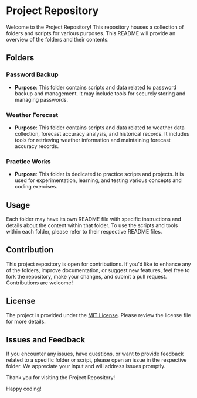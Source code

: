 # Project Repository

Welcome to the Project Repository! This repository houses a collection of folders and scripts for various purposes. This README will provide an overview of the folders and their contents.

## Folders

### Password Backup
- **Purpose**: This folder contains scripts and data related to password backup and management. It may include tools for securely storing and managing passwords.

### Weather Forecast
- **Purpose**: This folder contains scripts and data related to weather data collection, forecast accuracy analysis, and historical records. It includes tools for retrieving weather information and maintaining forecast accuracy records.

### Practice Works
- **Purpose**: This folder is dedicated to practice scripts and projects. It is used for experimentation, learning, and testing various concepts and coding exercises.

## Usage
Each folder may have its own README file with specific instructions and details about the content within that folder. To use the scripts and tools within each folder, please refer to their respective README files.

## Contribution
This project repository is open for contributions. If you'd like to enhance any of the folders, improve documentation, or suggest new features, feel free to fork the repository, make your changes, and submit a pull request. Contributions are welcome!

## License
The project is provided under the [MIT License](LICENSE). Please review the license file for more details.

## Issues and Feedback
If you encounter any issues, have questions, or want to provide feedback related to a specific folder or script, please open an issue in the respective folder. We appreciate your input and will address issues promptly.

Thank you for visiting the Project Repository!

Happy coding!
